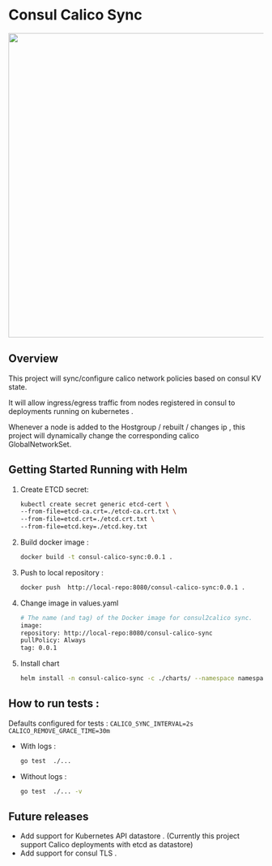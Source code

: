 # Consul Calico Sync

<center>

<img src="https://raw.githubusercontent.com/taboola/consul2calico/196fababb3d390a51814a7b0bb76a8f4b977e3f7/docs/design/high-lvl.svg" width="800" height="600">
</center>

## Overview

This project will sync/configure calico network policies based on consul KV state.

It will allow ingress/egress traffic from nodes registered in consul to deployments running on kubernetes .

Whenever a node is added to the Hostgroup / rebuilt / changes ip , this project will dynamically change the corresponding calico GlobalNetworkSet.


## Getting Started Running with Helm

1. Create ETCD secret: 

    ``` bash
    kubectl create secret generic etcd-cert \
    --from-file=etcd-ca.crt=./etcd-ca.crt.txt \
    --from-file=etcd.crt=./etcd.crt.txt \
    --from-file=etcd.key=./etcd.key.txt 
    ```

2. Build docker image :
    
    ``` bash
    docker build -t consul-calico-sync:0.0.1 .
    ```

3. Push to local repository :

    ``` bash
    docker push  http://local-repo:8080/consul-calico-sync:0.0.1 .
    ```

4. Change image in values.yaml

    ``` bash
    # The name (and tag) of the Docker image for consul2calico sync.
    image:
    repository: http://local-repo:8080/consul-calico-sync
    pullPolicy: Always
    tag: 0.0.1
    ```

5. Install chart 

    ``` bash
    helm install -n consul-calico-sync -c ./charts/ --namespace namespace
    ```


## How to run tests :

Defaults configured for tests :
    ```
    CALICO_SYNC_INTERVAL=2s
    CALICO_REMOVE_GRACE_TIME=30m
    ```

- With logs :
    ``` bash
    go test  ./...
    ```

- Without logs :
    ``` bash
    go test  ./... -v
    ```


## Future releases

- Add support for  Kubernetes API datastore . (Currently this project support Calico deployments with etcd as datastore)
- Add support for consul TLS .
